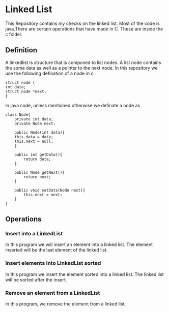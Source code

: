 # Linked List


This Repository contains my checks on the linked list. Most of the code is java.There are certain operations that have made in C. These are inside the c folder.

## Definition

A linkedlist is structure that is composed to list nodes. A list node contains the some data as well as a pointer to the next node. In this repository we use the following defination of a node in c
```
struct node {
int data;
struct node *next;
} 

```


In java code, unless mentioned otherwise we definate a node as 
```
class Node{
	private int data;
	private Node next;

	public Node(int data){
	this.data = data;
	this.next = null;
	}

	public int getData(){
		return data;
	}
	
	public Node getNext(){
		return next;
	}
	
	public void setData(Node next){
		this.next = next;
	}
}
```


## Operations 

### Insert into a LinkedList

In this program we will insert an element into a linked list. The element inserted will be the last element of the linked list.

### Insert elements into LinkedList sorted

In this program we insert the element sorted into a linked list. The linked list will be sorted after the insert.

### Remove an element from a LinkedList

In this program, we remove the element from a linked list. 

